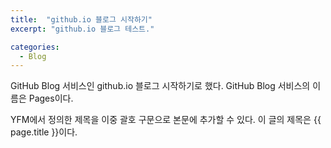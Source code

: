 ```yaml
---
title:  "github.io 블로그 시작하기"
excerpt: "github.io 블로그 테스트."

categories:
  - Blog
---
```


GitHub Blog 서비스인 github.io 블로그 시작하기로 했다.
GitHub Blog 서비스의 이름은 Pages이다.

YFM에서 정의한 제목을 이중 괄호 구문으로 본문에 추가할 수 있다.
이 글의 제목은 {{ page.title }}이다.
